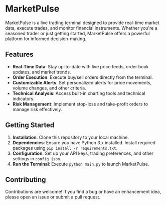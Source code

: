 # MarketPulse

MarketPulse is a live trading terminal designed to provide real-time market data, execute trades, and monitor financial instruments. Whether you're a seasoned trader or just getting started, MarketPulse offers a powerful platform for informed decision-making.

## Features

- **Real-Time Data**: Stay up-to-date with live price feeds, order book updates, and market trends.
- **Order Execution**: Execute buy/sell orders directly from the terminal.
- **Customizable Alerts**: Set personalized alerts for price movements, volume changes, and other criteria.
- **Technical Analysis**: Access built-in charting tools and technical indicators.
- **Risk Management**: Implement stop-loss and take-profit orders to manage risk effectively.

## Getting Started

1. **Installation**: Clone this repository to your local machine.
2. **Dependencies**: Ensure you have Python 3.x installed. Install required packages using `pip install -r requirements.txt`.
3. **Configuration**: Set up your API keys, trading preferences, and other settings in `config.json`.
4. **Run the Terminal**: Execute `python main.py` to launch MarketPulse.

## Contributing

Contributions are welcome! If you find a bug or have an enhancement idea, please open an issue or submit a pull request.
